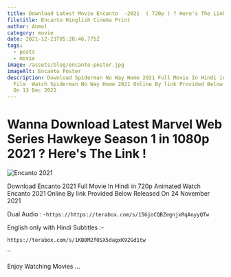 ```yaml
---
title: Download Latest Movie Encanto  -2021  ( 720p ) ? Here's The Link !
filetitle: Encanto Hinglish Cinema Print
author: Anmol
category: movie
date: 2021-12-23T05:28:46.775Z
tags:
  - posts
  - movie
image: /assets/blog/encanto-poster.jpg
imageAlt: Encanto Poster
description: Download Spiderman No Way Home 2021 Full Movie In Hindi in 720p MCU
  Film  Watch Spiderman No Way Home 2021 Online By link Provided Below Released
  On 13 Dec 2021
---
```

# Wanna Download Latest Marvel Web Series Hawkeye Season 1 in 1080p 2021 ? Here's The Link !

![Encanto 2021](/assets/blog/encanto-poster.jpg "Encanto 2021")

Download Encanto 2021 Full Movie In Hindi in 720p Animated Watch Encanto 2021 Online By link Provided Below Released On 24 November 2021

Dual Audio  : -`https://https://terabox.com/s/15GjoCQBZegnjxRqAoyyQTw`

English only with Hindi Subtitles :-

`https://terabox.com/s/1KB0M2fOSX5dagxK92Gd1tw`

``

Enjoy Watching Movies ...